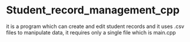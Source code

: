 # Student_record_management_cpp
it is a program which can create and edit student records and it uses .csv files to manipulate data, it requires only a single file which is main.cpp
